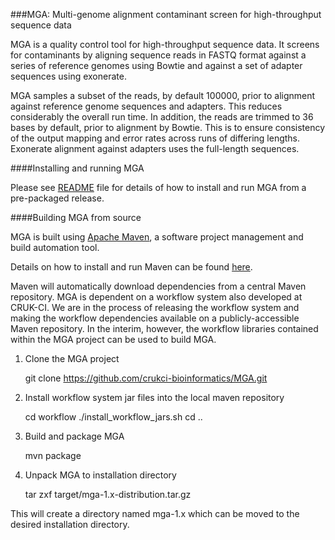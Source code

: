 ###MGA: Multi-genome alignment contaminant screen for high-throughput sequence data

MGA is a quality control tool for high-throughput sequence data. It screens for
contaminants by aligning sequence reads in FASTQ format against a series of
reference genomes using Bowtie and against a set of adapter sequences using
exonerate.

MGA samples a subset of the reads, by default 100000, prior to alignment against
reference genome sequences and adapters. This reduces considerably the overall run
time. In addition, the reads are trimmed to 36 bases by default, prior to alignment
by Bowtie. This is to ensure consistency of the output mapping and error rates across
runs of differing lengths. Exonerate alignment against adapters uses the full-length
sequences.

####Installing and running MGA

Please see [README](README) file for details of how to install and run MGA from
a pre-packaged release.

####Building MGA from source

MGA is built using [Apache Maven](http://maven.apache.org), a software project
management and build automation tool.

Details on how to install and run Maven can be found
[here](http://maven.apache.org).

Maven will automatically download dependencies from a central Maven repository. 
MGA is dependent on a workflow system also developed at CRUK-CI. We are in the
process of releasing the workflow system and making the workflow dependencies
available on a publicly-accessible Maven repository. In the interim, however,
the workflow libraries contained within the MGA project can be used to build
MGA.

1. Clone the MGA project

    git clone https://github.com/crukci-bioinformatics/MGA.git

2. Install workflow system jar files into the local maven repository

    cd workflow
    ./install_workflow_jars.sh
    cd ..

3. Build and package MGA

    mvn package

4. Unpack MGA to installation directory

    tar zxf target/mga-1.x-distribution.tar.gz

This will create a directory named mga-1.x which can be moved to the desired
installation directory.

